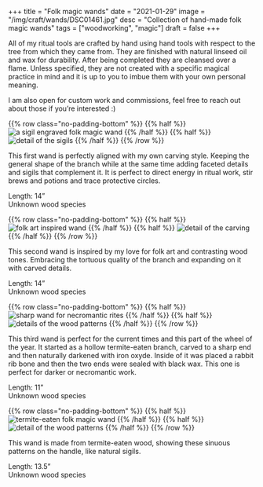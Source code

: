 +++
title = "Folk magic wands"
date = "2021-01-29"
image = "/img/craft/wands/DSC01461.jpg"
desc = "Collection of hand-made folk magic wands"
tags = ["woodworking", "magic"]
draft = false
+++

All of my ritual tools are crafted by hand using hand tools with respect to the tree from which they came from. They are finished with natural linseed oil and wax for durability. After being completed they are cleansed over a flame. Unless specified, they are not created with a specific magical practice in mind and it is up to you to imbue them with your own personal meaning.

I am also open for custom work and commissions, feel free to reach out about those if you’re interested :)

{{% row class="no-padding-bottom" %}}
{{% half %}}
![a sigil engraved folk magic wand](/img/craft/wands/DSC01469.jpg "a sigil engraved folk magic wand")
{{% /half %}}
{{% half %}}
![detail of the sigils](/img/craft/wands/DSC01470.jpg "detail of the sigils")
{{% /half %}}
{{% /row %}}

This first wand is perfectly aligned with my own carving style. Keeping the general shape of the branch while at the same time adding faceted details and sigils that complement it. It is perfect to direct energy in ritual work, stir brews and potions and trace protective circles.

Length: 14”  
Unknown wood species

{{% row class="no-padding-bottom" %}}
{{% half %}}
![folk art inspired wand](/img/craft/wands/DSC01461.jpg "folk art inspired wand")
{{% /half %}}
{{% half %}}
![detail of the carving](/img/craft/wands/DSC01464.jpg "detail of the carving")
{{% /half %}}
{{% /row %}}

This second wand is inspired by my love for folk art and contrasting wood tones. Embracing the tortuous quality of the branch and expanding on it with carved details.

Length: 14”  
Unknown wood species

{{% row class="no-padding-bottom" %}}
{{% half %}}
![sharp wand for necromantic rites](/img/craft/wands/DSC01472.jpg "sharp wand for necromantic rites")
{{% /half %}}
{{% half %}}
![details of the wood patterns](/img/craft/wands/DSC01473.jpg "details of the wood patterns")
{{% /half %}}
{{% /row %}}

This third wand is perfect for the current times and this part of the wheel of the year. It started as a hollow termite-eaten branch, carved to a sharp end and then naturally darkened with iron oxyde. Inside of it was placed a rabbit rib bone and then the two ends were sealed with black wax. This one is perfect for darker or necromantic work.

Length: 11”  
Unknown wood species

{{% row class="no-padding-bottom" %}}
{{% half %}}
![termite-eaten folk magic wand](/img/craft/wands/DSC01478.jpg "termite-eaten folk magic wand")
{{% /half %}}
{{% half %}}
![detail of the wood patterns](/img/craft/wands/DSC01479.jpg "detail of the wood patterns")
{{% /half %}}
{{% /row %}}

This wand is made from termite-eaten wood, showing these sinuous patterns on the handle, like natural sigils.

Length: 13.5”  
Unknown wood species
